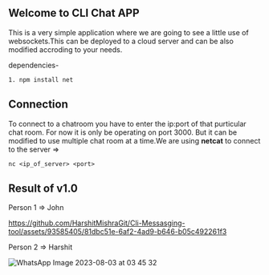 ## Welcome to CLI Chat APP

This is a very simple application where we are going to see a little use of websockets.This can be deployed to a cloud server and can be also modified accroding 
to your needs.
    
dependencies-
    
    1. npm install net

## Connection 
To connect to a chatroom you have to enter the ip:port of that purticular chat room. For now it is only be operating on port 3000. But it can be modified to use
multiple chat room at a time.We are using **netcat** to connect to the server =>
    
    nc <ip_of_server> <port>

## Result of v1.0

Person 1 =>  John 

https://github.com/HarshitMishraGit/Cli-Messasging-tool/assets/93585405/81dbc51e-6af2-4ad9-b646-b05c492261f3

Person 2 => Harshit

![WhatsApp Image 2023-08-03 at 03 45 32](https://github.com/HarshitMishraGit/Cli-Messasging-tool/assets/93585405/2e03a6fa-98e1-4659-a618-05c0b0a28d4a)


